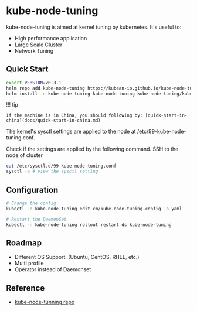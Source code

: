 # kube-node-tuning

kube-node-tuning is aimed at kernel tuning by kubernetes. It's useful to:

* High performance application
* Large Scale Cluster
* Network Tuning

## Quick Start

```bash
export VERSION=v0.3.1
helm repo add kube-node-tuning https://kubean-io.github.io/kube-node-tuning/
helm install -n kube-node-tuning kube-node-tuning kube-node-tuning/kube-node-tuning --version $VERSION --create-namespace
```

!!! tip

    If the machine is in China, you should following by: [quick-start-in-china](docs/quick-start-in-china.md)

The kernel's sysctl settings are applied to the node at /etc/99-kube-node-tuning.conf.

Check if the settings are applied by the following command.
SSH to the node of cluster

```bash
cat /etc/sysctl.d/99-kube-node-tuning.conf
sysctl -a # view the sysctl setting
```

## Configuration

```bash
# Change the config
kubectl -n kube-node-tuning edit cm/kube-node-tuning-config -o yaml

# Restart the DaemonSet
kubectl -n kube-node-tuning rollout restart ds kube-node-tuning
```

## Roadmap

* Different OS Support. (Ubuntu, CentOS, RHEL, etc.)
* Multi profile
* Operator instead of Daemonset

## Reference

- [kube-node-tunning repo](https://github.com/kubean-io/kube-node-tuning)
